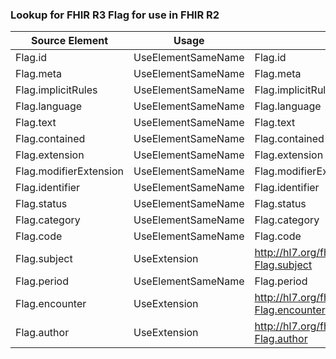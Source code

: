 ### Lookup for FHIR R3 Flag for use in FHIR R2

| Source Element | Usage | Target |
| -------------- | ----- | ------ |
| Flag.id | UseElementSameName | Flag.id |
| Flag.meta | UseElementSameName | Flag.meta |
| Flag.implicitRules | UseElementSameName | Flag.implicitRules |
| Flag.language | UseElementSameName | Flag.language |
| Flag.text | UseElementSameName | Flag.text |
| Flag.contained | UseElementSameName | Flag.contained |
| Flag.extension | UseElementSameName | Flag.extension |
| Flag.modifierExtension | UseElementSameName | Flag.modifierExtension |
| Flag.identifier | UseElementSameName | Flag.identifier |
| Flag.status | UseElementSameName | Flag.status |
| Flag.category | UseElementSameName | Flag.category |
| Flag.code | UseElementSameName | Flag.code |
| Flag.subject | UseExtension | http://hl7.org/fhir/3.0/StructureDefinition/extension-Flag.subject |
| Flag.period | UseElementSameName | Flag.period |
| Flag.encounter | UseExtension | http://hl7.org/fhir/3.0/StructureDefinition/extension-Flag.encounter |
| Flag.author | UseExtension | http://hl7.org/fhir/3.0/StructureDefinition/extension-Flag.author |
